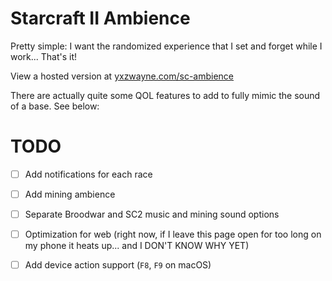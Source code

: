 # Starcraft II Ambience

Pretty simple: I want the randomized experience that I set and forget while I work... That's it!

View a hosted version at [yxzwayne.com/sc-ambience](https://yxzwayne.com/sc-ambience)

There are actually quite some QOL features to add to fully mimic the sound of a base. See below:

# TODO
- [ ] Add notifications for each race
- [ ] Add mining ambience
- [ ] Separate Broodwar and SC2 music and mining sound options
- [ ] Optimization for web (right now, if I leave this page open for too long on my phone it heats up... and I DON'T KNOW WHY YET)
- [ ] Add device action support (`F8`, `F9` on macOS)

